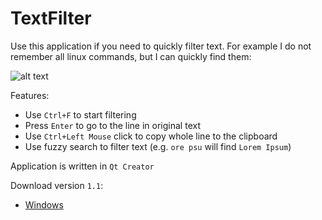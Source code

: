 # TextFilter

Use this application if you need to quickly filter text.
For example I do not remember all linux commands, but I can quickly find them:

![alt text](https://user-images.githubusercontent.com/22618607/28619107-8c1cc860-720f-11e7-84aa-4ecc2a184edc.gif)

Features:
- Use `Ctrl+F` to start filtering
- Press `Enter` to go to the line in original text
- Use `Ctrl+Left Mouse` click to copy whole line to the clipboard
- Use fuzzy search to filter text (e.g. `ore psu` will find `Lorem Ipsum`)

Application is written in `Qt Creator`

Download version `1.1`:
- [Windows](https://github.com/hesting15/TextFilter/releases/download/v1.1/TextFilter_v1.1.zip)
